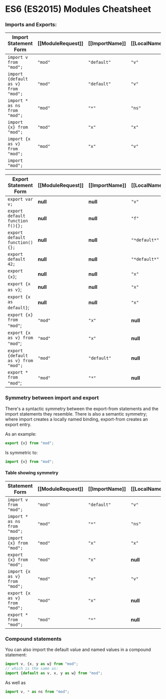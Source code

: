 # ES6 (ES2015) Modules Cheatsheet


### Imports and Exports:

Import Statement Form               | [[ModuleRequest]] | [[ImportName]] | [[LocalName]]
---------------------               | ----------------- | -------------- | -------------
`import v from "mod";`              | `"mod"`           | `"default"`    | `"v"`
`import {default as v} from "mod";` | `"mod"`           | `"default"`    | `"v"`
`import * as ns from "mod";`        | `"mod"`           | `"*"`          | `"ns"`
`import {x} from "mod";`            | `"mod"`           | `"x"`          | `"x"`
`import {x as v} from "mod";`       | `"mod"`           | `"x"`          | `"v"`
`import "mod";`                     |                   |                |


Export Statement Form               | [[ModuleRequest]] | [[ImportName]] | [[LocalName]] | [[ExportName]]
---------------------               | ----------------- | -------------- | ------------- | --------------
`export var v;`                     | **null**          | **null**       | `"v"`         | `"v"`
`export default function f(){};`    | **null**          | **null**       | `"f"`         | `"default"`
`export default function(){};`      | **null**          | **null**       | `"*default*"` | `"default"`
`export default 42;`                | **null**          | **null**       | `"*default*"` | `"default"`
`export {x}`;                       | **null**          | **null**       | `"x"`         | `"x"`
`export {x as v}`;                  | **null**          | **null**       | `"x"`         | `"v"`
`export {x as default}`;            | **null**          | **null**       | `"x"`         | `"default"`
`export {x} from "mod"`;            | `"mod"`           | `"x"`          | **null**      | `"x"`
`export {x as v} from "mod"`;       | `"mod"`           | `"x"`          | **null**      | `"v"`
`export {default as v} from "mod";` | `"mod"`           | `"default"`    | **null**      | `"v"`
`export * from "mod"`;              | `"mod"`           | `"*"`          | **null**      | **null**


### Symmetry between import and export

There's a syntactic symmetry between the export-from statements and the import
statements they resemble. There is also a semantic symmetry; where import
creates a locally named binding, export-from creates an export entry.

As an example:

```js
export {v} from "mod";
```

Is symmetric to:

```js
import {v} from "mod";
```

#### Table showing symmetry

Statement Form                          | [[ModuleRequest]] | [[ImportName]] | [[LocalName]]  | [[ExportName]]
--------------                          | ----------------- | -------------- | -------------- | --------------
`import v from "mod";`                  | `"mod"`           | `"default"`    | `"v"`          |
`import * as ns from "mod";`            | `"mod"`           | `"*"`          | `"ns"`         |
`import {x} from "mod";`                | `"mod"`           | `"x"`          | `"x"`          |
`export {x} from "mod";`                | `"mod"`           | `"x"`          | **null**       | `"x"`
`import {x as v} from "mod";`           | `"mod"`           | `"x"`          | `"v"`          |
`export {x as v} from "mod";`           | `"mod"`           | `"x"`          | **null**       | `"v"`
`export * from "mod";`                  | `"mod"`           | `"*"`          | **null**       | **null** (many)

### Compound statements

You can also import the default value and named values in a compound statement:

```js
import v, {x, y as w} from "mod";
// which is the same as:
import {default as v, x, y as w} from "mod";
```

As well as

```js
import v, * as ns from "mod";
```
